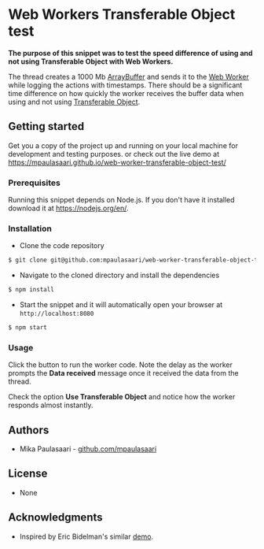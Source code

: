 # Web Workers Transferable Object test

**The purpose of this snippet was to test the speed difference of using and not
using Transferable Object with Web Workers.**

The thread creates a 1000 Mb [ArrayBuffer](https://developer.mozilla.org/en-US/docs/Web/JavaScript/Reference/Global_Objects/ArrayBuffer)
and sends it to the [Web Worker](https://developer.mozilla.org/en-US/docs/Web/API/Worker)
while logging the actions with timestamps. There should be a significant time
difference on how quickly the worker receives the buffer data when using and
not using [Transferable Object](https://developer.mozilla.org/en-US/docs/Web/API/Transferable).


## Getting started

Get you a copy of the project up and running on your local machine for
development and testing purposes. or check out the live demo at
https://mpaulasaari.github.io/web-worker-transferable-object-test/

### Prerequisites

Running this snippet depends on Node.js. If you don't have it installed download
it at https://nodejs.org/en/.

### Installation

- Clone the code repository

```bash
$ git clone git@github.com:mpaulasaari/web-worker-transferable-object-test.git
```

- Navigate to the cloned directory and install the dependencies

```bash
$ npm install
```

- Start the snippet and it will automatically open your browser at
`http://localhost:8080`

```bash
$ npm start
```

### Usage

Click the button to run the worker code. Note the delay as the worker
prompts the **Data received** message once it received the data from the thread.

Check the option **Use Transferable Object** and notice how the worker responds
almost instantly.


## Authors

- Mika Paulasaari - [github.com/mpaulasaari](https://github.com/mpaulasaari/)


## License

- None


## Acknowledgments

- Inspired by Eric Bidelman's similar [demo](http://html5-demos.appspot.com/static/workers/transferables/index.html).
